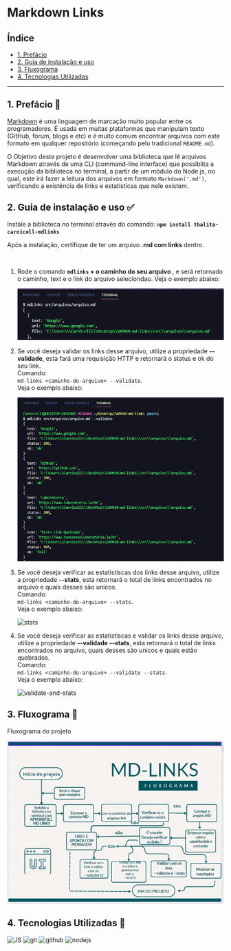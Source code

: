 # Markdown Links

## Índice

* [1. Prefácio](#1-prefácio)
* [2. Guia de instalação e uso](#2-guia-de-instalação-e-uso)
* [3. Fluxograma](#3-fluxograma)
* [4. Tecnologias Utilizadas](#4-tecnologias-utilizadas)

***

## 1. Prefácio 🤩

[Markdown](https://pt.wikipedia.org/wiki/Markdown) é uma linguagem de marcação
muito popular entre os programadores. É usada em muitas plataformas que
manipulam texto (GitHub, fórum, blogs e etc) e é muito comum encontrar arquivos
com este formato em qualquer repositório (começando pelo tradicional
`README.md`).

O Objetivo deste projeto é desenvolver uma biblioteca que lê arquivos Markdown através de uma CLI (command-line interface) que possiblita a execução da biblioteca no terminal, a partir de um módulo do Node.js, no qual, este irá fazer a leitura dos arquivos em formato `Markdown('.md')`, verificando a existência de links e estatisticas que nele existem.

## 2. Guia de instalação e uso ✅

Instale a biblioteca no terminal através do comando: <strong>`npm install thalita-carnicell-mdlinks`</strong>

Após a instalação, certifique de ter um arquivo <strong>.md com links</strong> dentro.

<br>

1. Rode o comando <strong>`mdlinks` + o caminho do seu arquivo </strong>, e será retornado o caminho, text e o link do arquivo seleciondao. Veja o exemplo abaixo:  

     ![mdlinks](./src/img/caminhoDoArquivo.png)

2. Se você deseja validar os links desse arquivo, utilize a propriedade <strong>--validade</strong>, esta fará uma requisição HTTP e retornará o status e ok do seu link. <br>
Comando: <br>
`md-links <caminho-do-arquivo> --validate`. <br>
 Veja o exemplo abaixo:

    ![validate](./src/img/validate.png)

3. Se você deseja verificar as estatistiscas dos links desse arquivo, utilize a propriedade <strong>--stats</strong>, esta retornará o total de links encontrados no arquivo e quais desses são unicos. <br>
Comando: <br>
`md-links <caminho-do-arquivo> --stats`. <br>
 Veja o exemplo abaixo:

    ![stats](./src/images/stats.png)

4. Se você deseja verificar as estatistiscas e validar os links desse arquivo, utilize a propriedade <strong>--validade --stats</strong>, esta retornará o total de links encontrados no arquivo, quais desses são unicos e quais estão quebrados. <br>
Comando: <br>
`md-links <caminho-do-arquivo> --validate --stats`. <br>
 Veja o exemplo abaixo:
 
    ![validate-and-stats](./src/images/validate-and-stats.png)


## 3. Fluxograma 📝
Fluxograma do projeto <br>

![fluxograma](./src/img/FLUXOGRAMA%20MDLINK.png)

## 4. Tecnologias Utilizadas 🚀

 <img alt="JS" height="50" src="https://cdn2.iconfinder.com/data/icons/designer-skills/128/code-programming-javascript-software-develop-command-language-256.png"> <img alt="git" height="40" src="https://cdn3.iconfinder.com/data/icons/social-media-2169/24/social_media_social_media_logo_git-256.png"/> <img alt="github" height="45" src="https://cdn1.iconfinder.com/data/icons/unicons-line-vol-3/24/github-256.png"/> <img alt="nodejs" height="45" src="https://cdn.icon-icons.com/icons2/2415/PNG/512/nodejs_plain_logo_icon_146409.png"/> 